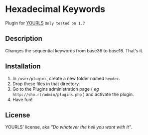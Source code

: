 Hexadecimal Keywords
====================

Plugin for [YOURLS](http://yourls.org) `Only tested on 1.7`

Description
-----------
Changes the sequential keywords from base36 to base16. That's it.

Installation
------------
1. In `/user/plugins`, create a new folder named `hexdec`.
2. Drop these files in that directory.
3. Go to the Plugins administration page ( *eg* `http://sho.rt/admin/plugins.php` ) and activate the plugin.
4. Have fun!

License
-------
YOURLS' license, aka *"Do whatever the hell you want with it"*.
